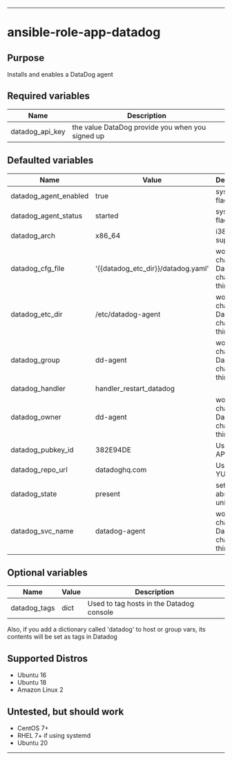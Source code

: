 ----
# ansible-role-app-datadog

## Purpose
Installs and enables a DataDog agent

## Required variables
| Name | Description |
| ---- | ----------- |
| datadog_api_key | the value DataDog provide you when you signed up |

## Defaulted variables
| Name | Value | Description |
| ---- | ----- | ----------- |
| datadog_agent_enabled | true | systemd flag |
| datadog_agent_status | started | systemd flag |
| datadog_arch | x86_64 | i386 is not supported |
| datadog_cfg_file | '{{datadog_etc_dir}}/datadog.yaml' | would only change if Datadog changed things |
| datadog_etc_dir | /etc/datadog-agent | would only change if Datadog changed things |
| datadog_group | dd-agent | would only change if Datadog changed things |
| datadog_handler | handler_restart_datadog | |
| datadog_owner | dd-agent | would only change if Datadog changed things |
| datadog_pubkey_id | 382E94DE | Used for APT repo |
| datadog_repo_url | datadoghq.com | Used for YUM repo |
| datadog_state | present | set to absent to uninstall |
| datadog_svc_name | datadog-agent | would only change if Datadog changed things |

## Optional variables
| Name | Value | Description |
| ---- | ----- | ----------- |
| datadog_tags | dict | Used to tag hosts in the Datadog console |

Also, if you add a dictionary called 'datadog' to host or group vars, its contents will be set as tags in Datadog

## Supported Distros
- Ubuntu 16
- Ubuntu 18
- Amazon Linux 2

## Untested, but should work
- CentOS 7+
- RHEL 7+ if using systemd
- Ubuntu 20

****
